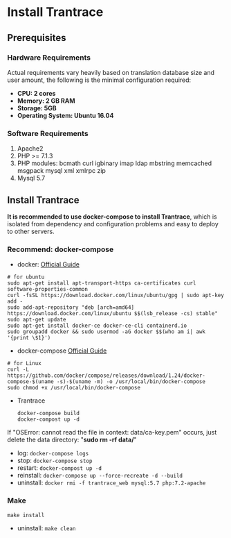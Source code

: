 # Install Trantrace

## Prerequisites

### Hardware Requirements

Actual requirements vary heavily based on translation database size and user amount, the following is the minimal configuration required:

* **CPU: 2 cores**
* **Memory: 2 GB RAM**
* **Storage: 5GB**
* **Operating System: Ubuntu 16.04**

### Software Requirements

1. Apache2
2. PHP &gt;= 7.1.3
3. PHP modules: bcmath curl igbinary imap ldap mbstring memcached msgpack mysql xml xmlrpc zip
4. Mysql 5.7

## Install Trantrace

**It is recommended to use docker-compose to install Trantrace**, which is isolated from dependency and configuration problems and easy to deploy to other servers.

### Recommend: docker-compose

* docker: [Official Guide](https://docs.docker.com/install/linux/docker-ce/ubuntu/)

```
# for ubuntu
sudo apt-get install apt-transport-https ca-certificates curl software-properties-common
curl -fsSL https://download.docker.com/linux/ubuntu/gpg | sudo apt-key add -
sudo add-apt-repository "deb [arch=amd64] https://download.docker.com/linux/ubuntu $$(lsb_release -cs) stable" 
sudo apt-get update 
sudo apt-get install docker-ce docker-ce-cli containerd.io 
sudo groupadd docker && sudo usermod -aG docker $$(who am i| awk '{print \$1}')
```

* docker-compose [Official Guide](https://docs.docker.com/compose/install/)

```
# for Linux
curl -L https://github.com/docker/compose/releases/download/1.24/docker-compose-$(uname -s)-$(uname -m) -o /usr/local/bin/docker-compose
sudo chmod +x /usr/local/bin/docker-compose
```

* Trantrace

  ```
  docker-compose build
  docker-compost up -d
  ```

If "OSError: cannot read the file in context: data/ca-key.pem" occurs, just delete the data directory: "**sudo rm -rf data/**"

* log: `docker-compose logs`
* stop: `docker-compose stop`
* restart: `docker-compost up -d`
* reinstall: `docker-compose up --force-recreate -d --build `
* uninstall: `docker rmi -f trantrace_web mysql:5.7 php:7.2-apache`

### Make

```
make install
```
- uninstall: `make clean`




